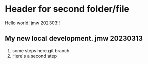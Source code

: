 # Header for second folder/file

Hello world! jmw 202303!!

## My new local development.  jmw 20230313

1.  some steps here.git branch
2.  Here's a second step
